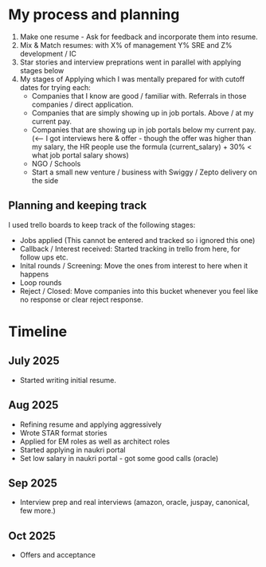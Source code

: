 # My process and planning 

1. Make one resume - Ask for feedback and incorporate them into resume. 
2. Mix & Match resumes: with X% of management Y% SRE and Z% development / IC
3. Star stories and interview preprations went in parallel with applying stages below
4. My stages of Applying which I was mentally prepared for with cutoff dates for trying each:
   - Companies that I know are good / familiar with. Referrals in those companies / direct application.
   - Companies that are simply showing up in job portals. Above / at my current pay.
   - Companies that are showing up in job portals below my current pay. (<-- I got interviews here & offer - though the offer was higher than my salary, the HR people use the formula (current_salary) + 30% < what job portal salary shows)
   - NGO / Schools
   - Start a small new venture / business with Swiggy / Zepto delivery on the side 

## Planning and keeping track

I used trello boards to keep track of the following stages:

- Jobs applied (This cannot be entered and tracked so i ignored this one)
- Callback / Interest received: Started tracking in trello from here, for follow ups etc.
- Inital rounds / Screening: Move the ones from interest to here when it happens
- Loop rounds
- Reject / Closed: Move companies into this bucket whenever you feel like no response or clear reject response.

# Timeline

## July 2025

* Started writing initial resume.

## Aug 2025

* Refining resume and applying aggressively
* Wrote STAR format stories
* Applied for EM roles as well as architect roles
* Started applying in naukri portal
* Set low salary in naukri portal - got some good calls (oracle)

## Sep 2025

* Interview prep and real interviews (amazon, oracle, juspay, canonical, few more.)

## Oct 2025

* Offers and acceptance


